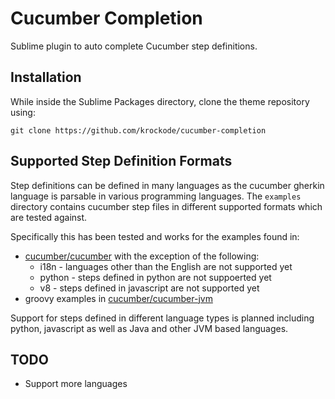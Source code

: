 Cucumber Completion
===================

Sublime plugin to auto complete Cucumber step definitions.

Installation
------------

While inside the Sublime Packages directory, clone the theme repository using:

    git clone https://github.com/krockode/cucumber-completion

Supported Step Definition Formats
---------------------------------

Step definitions can be defined in many languages as the cucumber gherkin
language is parsable in various programming languages.  The `examples`
directory contains cucumber step files in different supported formats
which are tested against.

Specifically this has been tested and works for the examples found in:
* [cucumber/cucumber][1] with the exception of the following:
    * i18n - languages other than the English are not supported yet
    * python - steps defined in python are not suppoerted yet
    * v8 - steps defined in javascript are not supported yet
* groovy examples in [cucumber/cucumber-jvm][2]

Support for steps defined in different language types is planned including
python, javascript as well as Java and other JVM based languages.

TODO
----

* Support more languages

[1]: https://github.com/cucumber/cucumber
[2]: https://github.com/cucumber/cucumber-jvm

